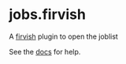 # jobs.firvish

A [firvish][firvish] plugin to open the joblist

See the [docs](./docs/jobs-firvish.txt) for help.

[firvish]: https://github.com/willruggiano/firvish.nvim
